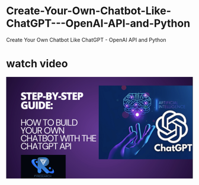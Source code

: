 # Create-Your-Own-Chatbot-Like-ChatGPT---OpenAI-API-and-Python
Create Your Own Chatbot Like ChatGPT - OpenAI API and Python


# watch video

[![Watch the video](https://github.com/noorkhokhar99/Create-Your-Own-Chatbot-Like-ChatGPT---OpenAI-API-and-Python/blob/main/Screenshot%202023-04-11%20at%205.23.54%20AM.png)](https://www.youtube.com/watch?v=8Gz_2OLu-7U&t=76s)
